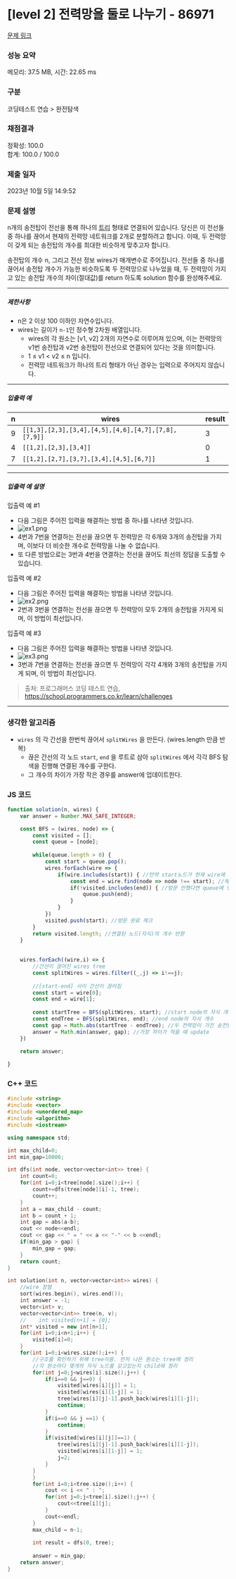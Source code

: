 # [level 2] 전력망을 둘로 나누기 - 86971 

[문제 링크](https://school.programmers.co.kr/learn/courses/30/lessons/86971?language=javascript) 

### 성능 요약

메모리: 37.5 MB, 시간: 22.65 ms

### 구분

코딩테스트 연습 > 완전탐색

### 채점결과

정확성: 100.0<br/>합계: 100.0 / 100.0

### 제출 일자

2023년 10월 5일 14:9:52

### 문제 설명

<p>n개의 송전탑이 전선을 통해 하나의 <a href="https://en.wikipedia.org/wiki/Tree_(data_structure)" target="_blank" rel="noopener">트리</a> 형태로 연결되어 있습니다. 당신은 이 전선들 중 하나를 끊어서 현재의 전력망 네트워크를 2개로 분할하려고 합니다. 이때, 두 전력망이 갖게 되는 송전탑의 개수를 최대한 비슷하게 맞추고자 합니다.</p>

<p>송전탑의 개수 n, 그리고 전선 정보 wires가 매개변수로 주어집니다. 전선들 중 하나를 끊어서 송전탑 개수가 가능한 비슷하도록 두 전력망으로 나누었을 때, 두 전력망이 가지고 있는 송전탑 개수의 차이(절대값)를 return 하도록 solution 함수를 완성해주세요.</p>

<hr>

<h5>제한사항</h5>

<ul>
<li>n은 2 이상 100 이하인 자연수입니다.</li>
<li>wires는 길이가 <code>n-1</code>인 정수형 2차원 배열입니다.

<ul>
<li>wires의 각 원소는 [v1, v2] 2개의 자연수로 이루어져 있으며, 이는 전력망의 v1번 송전탑과 v2번 송전탑이 전선으로 연결되어 있다는 것을 의미합니다.</li>
<li>1 ≤ v1 &lt; v2 ≤ n 입니다.</li>
<li>전력망 네트워크가 하나의 트리 형태가 아닌 경우는 입력으로 주어지지 않습니다.</li>
</ul></li>
</ul>

<hr>

<h5>입출력 예</h5>
<table class="table">
        <thead><tr>
<th>n</th>
<th>wires</th>
<th>result</th>
</tr>
</thead>
        <tbody><tr>
<td>9</td>
<td><code>[[1,3],[2,3],[3,4],[4,5],[4,6],[4,7],[7,8],[7,9]]</code></td>
<td>3</td>
</tr>
<tr>
<td>4</td>
<td><code>[[1,2],[2,3],[3,4]]</code></td>
<td>0</td>
</tr>
<tr>
<td>7</td>
<td><code>[[1,2],[2,7],[3,7],[3,4],[4,5],[6,7]]</code></td>
<td>1</td>
</tr>
</tbody>
      </table>
<hr>

<h5>입출력 예 설명</h5>

<p>입출력 예 #1</p>

<ul>
<li>다음 그림은 주어진 입력을 해결하는 방법 중 하나를 나타낸 것입니다.</li>
<li><img src="https://grepp-programmers.s3.ap-northeast-2.amazonaws.com/files/production/5b8a0dcd-cba0-47ca-b5e3-d3bafc81f9d6/ex1.png" title="" alt="ex1.png"></li>
<li>4번과 7번을 연결하는 전선을 끊으면 두 전력망은 각 6개와 3개의 송전탑을 가지며, 이보다 더 비슷한 개수로 전력망을 나눌 수 없습니다.</li>
<li>또 다른 방법으로는 3번과 4번을 연결하는 전선을 끊어도 최선의 정답을 도출할 수 있습니다.</li>
</ul>

<p>입출력 예 #2</p>

<ul>
<li>다음 그림은 주어진 입력을 해결하는 방법을 나타낸 것입니다.</li>
<li><img src="https://grepp-programmers.s3.ap-northeast-2.amazonaws.com/files/production/b28865e1-a18e-429d-ae7a-14e77e801539/ex2.png" title="" alt="ex2.png"></li>
<li>2번과 3번을 연결하는 전선을 끊으면 두 전력망이 모두 2개의 송전탑을 가지게 되며, 이 방법이 최선입니다.</li>
</ul>

<p>입출력 예 #3</p>

<ul>
<li>다음 그림은 주어진 입력을 해결하는 방법을 나타낸 것입니다.</li>
<li><img src="https://grepp-programmers.s3.ap-northeast-2.amazonaws.com/files/production/0a7f21af-1e07-4015-8ad3-c06155c613b3/ex3.png" title="" alt="ex3.png"></li>
<li>3번과 7번을 연결하는 전선을 끊으면 두 전력망이 각각 4개와 3개의 송전탑을 가지게 되며, 이 방법이 최선입니다.</li>
</ul>


> 출처: 프로그래머스 코딩 테스트 연습, https://school.programmers.co.kr/learn/challenges


---

### 생각한 알고리즘

- `wires` 의 각 간선을 한번씩 끊어서 `splitWires` 을 만든다. (wires.length 만큼 반복)
    - 끊은 간선의 각 노드 `start`, `end` 을 루트로 삼아 `splitWires`  에서 각각 BFS 탐색을 진행해 연결된 개수를 구한다.
    - 그 개수의 차이가 가장 작은 경우를 answer에 업데이트한다.

### JS 코드

```jsx
function solution(n, wires) {
    var answer = Number.MAX_SAFE_INTEGER;

    const BFS = (wires, node) => {
        const visited = [];
        const queue = [node];
        
        while(queue.length > 0) {
            const start = queue.pop();
            wires.forEach(wire => {           
                if(wire.includes(start)) { //만약 start노드가 현재 wire에 있다면                
                    const end = wire.find(node => node !== start); //해당 간선의 end노드에 대해서 체크     
                    if(!visited.includes(end)) { //방문 안했다면 queue에 넣기
                        queue.push(end);
                    }
                }
            })
            visited.push(start); //방문 완료 체크
        }
        return visited.length; //연결된 노드(자식)의 개수 반환
    }
    
    
    wires.forEach((wire,i) => {
        //간선이 끊어진 wires tree
        const splitWires = wires.filter((_,j) => i!==j);
        
        //[start-end] 사이 간선이 끊어짐
        const start = wire[0];
        const end = wire[1];
        
        const startTree = BFS(splitWires, start); //start node의 자식 개수
        const endTree = BFS(splitWires, end); //end node의 자식 개수
        const gap = Math.abs(startTree - endTree); //두 전력망이 가진 송전탑 개수의 차이(절대값)
        answer = Math.min(answer, gap); //가장 차이가 적을 때 update  
    }) 

    return answer;
    
}
```

### C++ 코드

```cpp
#include <string>
#include <vector>
#include <unordered_map>
#include <algorithm>
#include <iostream>

using namespace std;

int max_child=0;
int min_gap=10000;

int dfs(int node, vector<vector<int>> tree) {
    int count=0;
    for(int i=0;i<tree[node].size();i++) {
        count+=dfs(tree[node][i]-1, tree);
        count++;
    }
    int a = max_child - count;
    int b = count + 1;
    int gap = abs(a-b);
    cout << node<<endl;
    cout << gap << " = " << a << "-" << b <<endl;
    if(min_gap > gap) {
        min_gap = gap;
    }
    return count;
}

int solution(int n, vector<vector<int>> wires) {
    //wire 정렬
    sort(wires.begin(), wires.end());
    int answer = -1;
    vector<int> v;
    vector<vector<int>> tree(n, v);
    //    int visited[n+1] = {0};
    int* visited = new int[n+1];
    for(int i=0;i<n+1;i++) {
        visited[i]=0;
    }
    for(int i=0;i<wires.size();i++) {
        //구조를 확인하기 위해 tree이용. 먼저 나온 원소는 tree에 정리
        //각 원소마다 몇개의 자식 노드를 갖고있는지 child에 정리
        for(int j=0;j<wires[i].size();j++) {
            if(i==0 && j==0) {
                visited[wires[i][j]] = 1;
                visited[wires[i][1-j]] = 1;
                tree[wires[i][j]-1].push_back(wires[i][1-j]);
                continue;
            }
            if(i==0 && j ==1) {
                continue;
            }
            if(visited[wires[i][j]]==1) {
                tree[wires[i][j]-1].push_back(wires[i][1-j]);
                visited[wires[i][1-j]] = 1;
                j=2;
            }
        }     
        }
        for(int i=0;i<tree.size();i++) {
            cout << i << " : ";
            for(int j=0;j<tree[i].size();j++) {
                cout<<tree[i][j];
            }
            cout<<endl;
        }
        max_child = n-1;
        
        int result = dfs(0, tree);
        
        answer = min_gap;
    return answer;
}
```